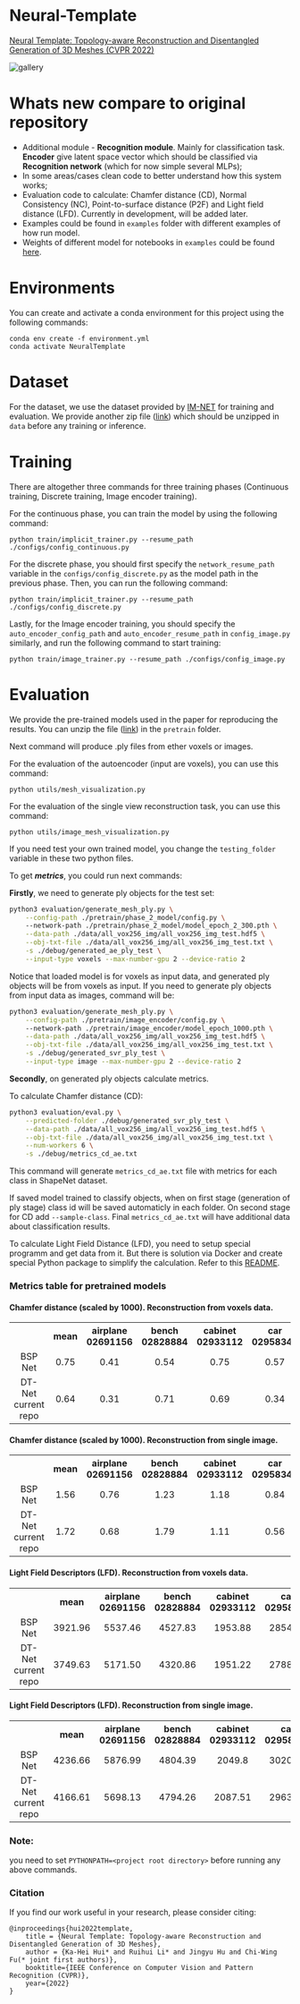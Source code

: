 # Neural-Template
[Neural Template: Topology-aware Reconstruction and Disentangled Generation of 3D Meshes (CVPR 2022)](https://openaccess.thecvf.com/content/CVPR2022/html/Hui_Neural_Template_Topology-Aware_Reconstruction_and_Disentangled_Generation_of_3D_Meshes_CVPR_2022_paper.html)

![gallery](figures/gallery.png)

# Whats new compare to original repository
- Additional module - **Recognition module**. Mainly for classification task. **Encoder** give latent space vector which should be classified via **Recognition network** (which for now simple several MLPs);
- In some areas/cases clean code to better understand how this system works;
- Evaluation code to calculate: Chamfer distance (CD), Normal Consistency (NC), Point-to-surface distance (P2F) and Light field distance (LFD). Currently in development, will be added later.
- Examples could be found in `examples` folder with different examples of how run model.
- Weights of different model for notebooks in `examples` could be found [here](https://drive.google.com/drive/folders/1yKiK6nrX88UVsWSTFqLczdPSRcb1AWcX?usp=sharing).

# Environments
You can create and activate a conda environment for this project using the following commands:
```angular2html
conda env create -f environment.yml
conda activate NeuralTemplate
```

# Dataset
For the dataset, we use the dataset provided by [IM-NET](https://github.com/czq142857/IM-NET-pytorch) for training and evaluation. We provide another zip file ([link](https://drive.google.com/file/d/177bC-AresW8tMq54_q84K6Eav_hGxUZE/view?usp=sharing)) which should be unzipped in ```data``` before any training or inference.

# Training
There are altogether three commands for three training phases (Continuous training, Discrete training, Image encoder training).

For the continuous phase, you can train the model by using the following command:
```angular2html
python train/implicit_trainer.py --resume_path ./configs/config_continuous.py
```

For the discrete phase, you should first specify the ```network_resume_path``` variable in the ```configs/config_discrete.py``` as the model path in the previous phase. Then, you can run the following command:
```angular2html
python train/implicit_trainer.py --resume_path ./configs/config_discrete.py
```

Lastly, for the Image encoder training, you should specify the ```auto_encoder_config_path```  and ```auto_encoder_resume_path``` in ```config_image.py``` similarly, and run the following command to start training:
```angular2html
python train/image_trainer.py --resume_path ./configs/config_image.py
```

# Evaluation
We provide the pre-trained models used in the paper for reproducing the results. You can unzip the file ([link](https://drive.google.com/file/d/1--C2xUp0yao_nHDNvEpL3a1ZpTVC139J/view?usp=sharing)) in the ```pretrain``` folder.

Next command will produce .ply files from ether voxels or images.

For the evaluation of the autoencoder (input are voxels), you can use this command:
```angular2html
python utils/mesh_visualization.py
```

For the evaluation of the single view reconstruction task, you can use this command:
```angular2html
python utils/image_mesh_visualization.py
```

If you need test your own trained model, you change the ```testing_folder``` variable in these two python files.

To get ***metrics***, you could run next commands:

**Firstly**, we need to generate ply objects for the test set:
```bash
python3 evaluation/generate_mesh_ply.py \
    --config-path ./pretrain/phase_2_model/config.py \ 
    --network-path ./pretrain/phase_2_model/model_epoch_2_300.pth \
    --data-path ./data/all_vox256_img/all_vox256_img_test.hdf5 \
    --obj-txt-file ./data/all_vox256_img/all_vox256_img_test.txt \
    -s ./debug/generated_ae_ply_test \
    --input-type voxels --max-number-gpu 2 --device-ratio 2
```

Notice that loaded model is for voxels as input data, and generated ply objects will be from voxels as input.
If you need to generate ply objects from input data as images, command will be:
```bash
python3 evaluation/generate_mesh_ply.py \
    --config-path ./pretrain/image_encoder/config.py \ 
    --network-path ./pretrain/image_encoder/model_epoch_1000.pth \
    --data-path ./data/all_vox256_img/all_vox256_img_test.hdf5 \
    --obj-txt-file ./data/all_vox256_img/all_vox256_img_test.txt \
    -s ./debug/generated_svr_ply_test \
    --input-type image --max-number-gpu 2 --device-ratio 2
```

**Secondly**, on generated ply objects calculate metrics. 

To calculate Chamfer distance (CD):
```bash
python3 evaluation/eval.py \
    --predicted-folder ./debug/generated_svr_ply_test \
    --data-path ./data/all_vox256_img/all_vox256_img_test.hdf5 \
    --obj-txt-file ./data/all_vox256_img/all_vox256_img_test.txt \
    --num-workers 6 \
    -s ./debug/metrics_cd_ae.txt
```

This command will generate `metrics_cd_ae.txt` file with metrics for each class in ShapeNet dataset.

If saved model trained to classify objects, when on first stage (generation of ply stage) class id will be saved automaticly in each folder. On second stage for CD add `--sample-class`. Final `metrics_cd_ae.txt` will have additional data about classification results.

To calculate Light Field Distance (LFD), you need to setup special programm and get data from it. But there is solution via Docker and create special Python package to simplify the calculation. Refer to this [README](./evaluation/lfd/README.md).

### Metrics table for pretrained models

#### Chamfer distance (scaled by 1000). Reconstruction from voxels data.
<table>
    <tr style="text-align:center">
        <th></th>
        <th>mean </th>
        <th>airplane <br> 02691156 </th>
        <th>bench    <br> 02828884 </th>
        <th>cabinet  <br> 02933112 </th>
        <th>car      <br> 02958343 </th>
        <th>chair    <br> 03001627 </th>
        <th>display  <br> 03211117 </th>
        <th>lamp     <br> 03636649 </th>
        <th>speaker  <br> 03691459 </th>
        <th>rifle    <br> 04090263 </th>
        <th>couch    <br> 04256520 </th>
        <th>table    <br> 04379243 </th>
        <th>phone    <br> 04401088 </th>
        <th>vessel   <br> 04530566 </th>
    </tr>
    <tr style="text-align:center">
        <td>BSP Net</td>
        <td>0.75</td> <!-- mean !-->
        <td>0.41</td> <!-- 02691156 !-->
        <td>0.54</td> <!-- 02828884 !-->
        <td>0.75</td> <!-- 02933112 !-->
        <td>0.57</td> <!-- 02958343 !-->
        <td>0.74</td> <!-- 03001627 !-->
        <td>0.73</td> <!-- 03211117 !-->
        <td>1.59</td> <!-- 03636649 !--> 
        <td>1.16</td> <!-- 03691459 !-->
        <td>0.38</td> <!-- 04090263 !-->
        <td>0.68</td> <!-- 04256520 !-->
        <td>0.90</td> <!-- 04379243 !-->
        <td>0.49</td> <!-- 04401088 !-->
        <td>0.85</td> <!-- 04530566 !-->
    </tr>
    <tr style="text-align:center">
        <td>DT-Net <br> current repo</td>
        <td>0.64</td> <!-- mean !-->
        <td>0.31</td> <!-- 02691156 !-->
        <td>0.71</td> <!-- 02828884 !-->
        <td>0.69</td> <!-- 02933112 !-->
        <td>0.34</td> <!-- 02958343 !-->
        <td>0.68</td> <!-- 03001627 !-->
        <td>0.64</td> <!-- 03211117 !-->
        <td>1.24</td> <!-- 03636649 !--> 
        <td>0.78</td> <!-- 03691459 !-->
        <td>0.37</td> <!-- 04090263 !-->
        <td>0.60</td> <!-- 04256520 !-->
        <td>0.96</td> <!-- 04379243 !-->
        <td>0.48</td> <!-- 04401088 !-->
        <td>0.54</td> <!-- 04530566 !-->
    </tr>
</table>


#### Chamfer distance (scaled by 1000). Reconstruction from single image.
<table>
    <tr style="text-align:center">
        <th></th>
        <th>mean </th>
        <th>airplane <br> 02691156 </th>
        <th>bench    <br> 02828884 </th>
        <th>cabinet  <br> 02933112 </th>
        <th>car      <br> 02958343 </th>
        <th>chair    <br> 03001627 </th>
        <th>display  <br> 03211117 </th>
        <th>lamp     <br> 03636649 </th>
        <th>speaker  <br> 03691459 </th>
        <th>rifle    <br> 04090263 </th>
        <th>couch    <br> 04256520 </th>
        <th>table    <br> 04379243 </th>
        <th>phone    <br> 04401088 </th>
        <th>vessel   <br> 04530566 </th>
    </tr>
    <tr style="text-align:center">
        <td>BSP Net</td>
        <td>1.56</td> <!-- mean !-->
        <td>0.76</td> <!-- 02691156 !-->
        <td>1.23</td> <!-- 02828884 !-->
        <td>1.18</td> <!-- 02933112 !-->
        <td>0.84</td> <!-- 02958343 !-->
        <td>1.33</td> <!-- 03001627 !-->
        <td>1.85</td> <!-- 03211117 !-->
        <td>3.39</td> <!-- 03636649 !--> 
        <td>2.61</td> <!-- 03691459 !-->
        <td>0.89</td> <!-- 04090263 !-->
        <td>1.63</td> <!-- 04256520 !-->
        <td>1.64</td> <!-- 04379243 !-->
        <td>1.38</td> <!-- 04401088 !-->
        <td>1.58</td> <!-- 04530566 !-->
    </tr>
    <tr style="text-align:center">
        <td>DT-Net <br> current repo</td>
        <td>1.72</td> <!-- mean !-->
        <td>0.68</td> <!-- 02691156 !-->
        <td>1.79</td> <!-- 02828884 !-->
        <td>1.11</td> <!-- 02933112 !-->
        <td>0.56</td> <!-- 02958343 !-->
        <td>1.40</td> <!-- 03001627 !-->
        <td>2.97</td> <!-- 03211117 !-->
        <td>4.51</td> <!-- 03636649 !--> 
        <td>2.38</td> <!-- 03691459 !-->
        <td>0.99</td> <!-- 04090263 !-->
        <td>1.45</td> <!-- 04256520 !-->
        <td>1.91</td> <!-- 04379243 !-->
        <td>1.36</td> <!-- 04401088 !-->
        <td>1.22</td> <!-- 04530566 !-->
    </tr>
</table>


#### Light Field Descriptors (LFD). Reconstruction from voxels data.
<table>
    <tr style="text-align:center">
        <th></th>
        <th>mean </th>
        <th>airplane <br> 02691156 </th>
        <th>bench    <br> 02828884 </th>
        <th>cabinet  <br> 02933112 </th>
        <th>car      <br> 02958343 </th>
        <th>chair    <br> 03001627 </th>
        <th>display  <br> 03211117 </th>
        <th>lamp     <br> 03636649 </th>
        <th>speaker  <br> 03691459 </th>
        <th>rifle    <br> 04090263 </th>
        <th>couch    <br> 04256520 </th>
        <th>table    <br> 04379243 </th>
        <th>phone    <br> 04401088 </th>
        <th>vessel   <br> 04530566 </th>
    </tr>
    <tr style="text-align:center">
        <td>BSP Net</td>
        <td>3921.96</td> <!-- mean !-->
        <td>5537.46</td> <!-- 02691156 !-->
        <td>4527.83</td> <!-- 02828884 !-->
        <td>1953.88</td> <!-- 02933112 !-->
        <td>2854.70</td> <!-- 02958343 !-->
        <td>3225.88</td> <!-- 03001627 !-->
        <td>3161.02</td> <!-- 03211117 !-->
        <td>7245.25</td> <!-- 03636649 !--> 
        <td>2134.13</td> <!-- 03691459 !-->
        <td>6591.03</td> <!-- 04090263 !-->
        <td>2775.30</td> <!-- 04256520 !-->
        <td>3084.76</td> <!-- 04379243 !-->
        <td>2866.22</td> <!-- 04401088 !-->
        <td>5028.03</td> <!-- 04530566 !-->
    </tr>
    <tr style="text-align:center">
        <td>DT-Net <br> current repo</td>
        <td>3749.63</td> <!-- mean !-->
        <td>5171.50</td> <!-- 02691156 !-->
        <td>4320.86</td> <!-- 02828884 !-->
        <td>1951.22</td> <!-- 02933112 !-->
        <td>2788.22</td> <!-- 02958343 !-->
        <td>3044.63</td> <!-- 03001627 !-->
        <td>3033.83</td> <!-- 03211117 !-->
        <td>6950.49</td> <!-- 03636649 !--> 
        <td>2037.50</td> <!-- 03691459 !-->
        <td>6303.48</td> <!-- 04090263 !-->
        <td>2633.13</td> <!-- 04256520 !-->
        <td>2874.31</td> <!-- 04379243 !-->
        <td>2767.16</td> <!-- 04401088 !-->
        <td>4868.91</td> <!-- 04530566 !-->
    </tr>
</table>


#### Light Field Descriptors (LFD). Reconstruction from single image.
<table>
    <tr style="text-align:center">
        <th></th>
        <th>mean </th>
        <th>airplane <br> 02691156 </th>
        <th>bench    <br> 02828884 </th>
        <th>cabinet  <br> 02933112 </th>
        <th>car      <br> 02958343 </th>
        <th>chair    <br> 03001627 </th>
        <th>display  <br> 03211117 </th>
        <th>lamp     <br> 03636649 </th>
        <th>speaker  <br> 03691459 </th>
        <th>rifle    <br> 04090263 </th>
        <th>couch    <br> 04256520 </th>
        <th>table    <br> 04379243 </th>
        <th>phone    <br> 04401088 </th>
        <th>vessel   <br> 04530566 </th>
    </tr>
    <tr style="text-align:center">
        <td>BSP Net</td>
        <td>4236.66</td> <!-- mean !-->
        <td>5876.99</td> <!-- 02691156 !-->
        <td>4804.39</td> <!-- 02828884 !-->
        <td>2049.8 </td> <!-- 02933112 !-->
        <td>3020.48</td> <!-- 02958343 !-->
        <td>3561.79</td> <!-- 03001627 !-->
        <td>3633.37</td> <!-- 03211117 !-->
        <td>7725.46</td> <!-- 03636649 !--> 
        <td>2417.43</td> <!-- 03691459 !-->
        <td>6920.46</td> <!-- 04090263 !-->
        <td>3040.49</td> <!-- 04256520 !-->
        <td>3335.52</td> <!-- 04379243 !-->
        <td>3143.68</td> <!-- 04401088 !-->
        <td>5546.68</td> <!-- 04530566 !-->
    </tr>
    <tr style="text-align:center">
        <td>DT-Net <br> current repo</td>
        <td>4166.61</td> <!-- mean !-->
        <td>5698.13</td> <!-- 02691156 !-->
        <td>4794.26</td> <!-- 02828884 !-->
        <td>2087.51</td> <!-- 02933112 !-->
        <td>2963.32</td> <!-- 02958343 !-->
        <td>3571.69</td> <!-- 03001627 !-->
        <td>3479.32</td> <!-- 03211117 !-->
        <td>7542.94</td> <!-- 03636649 !--> 
        <td>2412.35</td> <!-- 03691459 !-->
        <td>6750.99</td> <!-- 04090263 !-->
        <td>3037.33</td> <!-- 04256520 !-->
        <td>3278.80</td> <!-- 04379243 !-->
        <td>3058.07</td> <!-- 04401088 !-->
        <td>5491.23</td> <!-- 04530566 !-->
    </tr>
</table>

### Note: 
you need to set ```PYTHONPATH=<project root directory>``` before running any above commands.

### Citation
If you find our work useful in your research, please consider citing:
```
@inproceedings{hui2022template,
    title = {Neural Template: Topology-aware Reconstruction and Disentangled Generation of 3D Meshes},
    author = {Ka-Hei Hui* and Ruihui Li* and Jingyu Hu and Chi-Wing Fu(* joint first authors)},
    booktitle={IEEE Conference on Computer Vision and Pattern Recognition (CVPR)},
    year={2022}
}
```


